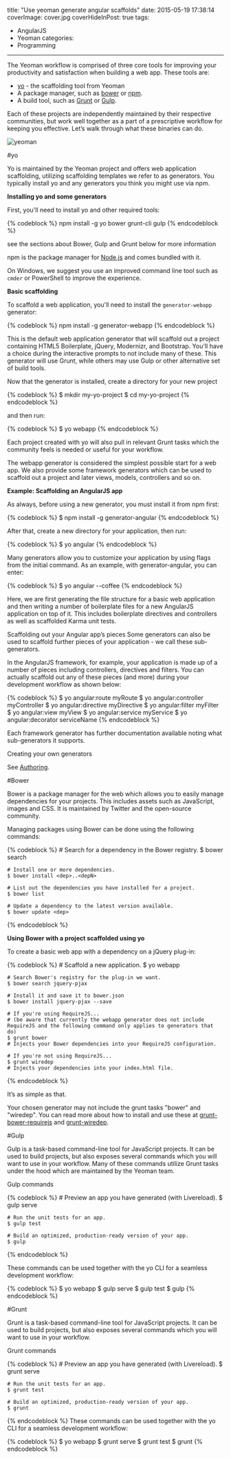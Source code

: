 title: "Use yeoman generate angular scaffolds"
date: 2015-05-19 17:38:14
coverImage: cover.jpg
coverHideInPost: true
tags:
- AngularJS
- Yeoman
categories:
- Programming
---

The Yeoman workflow is comprised of three core tools for improving your productivity and satisfaction when building a web app. These tools are:

- [yo](https://github.com/yeoman/yo) - the scaffolding tool from Yeoman
- A package manager, such as [bower](http://bower.io/) or [npm](https://www.npmjs.com/).
- A build tool, such as [Grunt](http://gruntjs.com/) or [Gulp](http://gulpjs.com/).

Each of these projects are independently maintained by their respective communities, but work well together as a part of a prescriptive workflow for keeping you effective. Let’s walk through what these binaries can do.

![yeoman](workflow.c3cc.jpg)

#yo

Yo is maintained by the Yeoman project and offers web application scaffolding, utilizing scaffolding templates we refer to as generators. You typically install yo and any generators you think you might use via npm.

**Installing yo and some generators**

First, you'll need to install yo and other required tools:

{% codeblock %}
    npm install -g yo bower grunt-cli gulp
{% endcodeblock %}

see the sections about Bower, Gulp and Grunt below for more information

npm is the package manager for [Node.js](https://nodejs.org/) and comes bundled with it.

On Windows, we suggest you use an improved command line tool such as `cmder` or PowerShell to improve the experience.

**Basic scaffolding**

To scaffold a web application, you'll need to install the `generator-webapp` generator:

{% codeblock %}
    npm install -g generator-webapp
{% endcodeblock %}

This is the default web application generator that will scaffold out a project containing HTML5 Boilerplate, jQuery, Modernizr, and Bootstrap. You'll have a choice during the interactive prompts to not include many of these. This generator will use Grunt, while others may use Gulp or other alternative set of build tools.

Now that the generator is installed, create a directory for your new project

{% codeblock %}
    $ mkdir my-yo-project
	$ cd my-yo-project
{% endcodeblock %}

and then run:

{% codeblock %}
    $ yo webapp
{% endcodeblock %}

Each project created with yo will also pull in relevant Grunt tasks which the community feels is needed or useful for your workflow.

The webapp generator is considered the simplest possible start for a web app. We also provide some framework generators which can be used to scaffold out a project and later views, models, controllers and so on.

**Example: Scaffolding an AngularJS app**

As always, before using a new generator, you must install it from npm first:

{% codeblock %}
    $ npm install -g generator-angular
{% endcodeblock %}

After that, create a new directory for your application, then run:

{% codeblock %}
    $ yo angular
{% endcodeblock %}

Many generators allow you to customize your application by using flags from the initial command. As an example, with generator-angular, you can enter:

{% codeblock %}
    $ yo angular --coffee
{% endcodeblock %}

Here, we are first generating the file structure for a basic web application and then writing a number of boilerplate files for a new AngularJS application on top of it. This includes boilerplate directives and controllers as well as scaffolded Karma unit tests.

Scaffolding out your Angular app’s pieces
Some generators can also be used to scaffold further pieces of your application - we call these sub-generators.

In the AngularJS framework, for example, your application is made up of a number of pieces including controllers, directives and filters. You can actually scaffold out any of these pieces (and more) during your development workflow as shown below:

{% codeblock %}
	$ yo angular:route myRoute 
	$ yo angular:controller myController
	$ yo angular:directive myDirective 
	$ yo angular:filter myFilter 
	$ yo angular:view myView
	$ yo angular:service myService
	$ yo angular:decorator serviceName
{% endcodeblock %}

Each framework generator has further documentation available noting what sub-generators it supports.

Creating your own generators

See [Authoring](http://yeoman.io/authoring).

#Bower

Bower is a package manager for the web which allows you to easily manage dependencies for your projects. This includes assets such as JavaScript, images and CSS. It is maintained by Twitter and the open-source community.

Managing packages using Bower can be done using the following commands:

{% codeblock %}
    # Search for a dependency in the Bower registry.
	$ bower search <dep>

	# Install one or more dependencies.
	$ bower install <dep>..<depN>

	# List out the dependencies you have installed for a project.
	$ bower list

	# Update a dependency to the latest version available.
	$ bower update <dep>
{% endcodeblock %}

**Using Bower with a project scaffolded using yo**

To create a basic web app with a dependency on a jQuery plug-in:

{% codeblock %}
    # Scaffold a new application.
	$ yo webapp

	# Search Bower's registry for the plug-in we want.
	$ bower search jquery-pjax

	# Install it and save it to bower.json
	$ bower install jquery-pjax --save

	# If you're using RequireJS...
	# (be aware that currently the webapp generator does not include RequireJS and the following command only applies to generators that do)
	$ grunt bower
	# Injects your Bower dependencies into your RequireJS configuration.

	# If you're not using RequireJS...
	$ grunt wiredep
	# Injects your dependencies into your index.html file.
{% endcodeblock %}

It’s as simple as that.

Your chosen generator may not include the grunt tasks "bower" and "wiredep". You can read more about how to install and use these at [grunt-bower-requirejs](https://github.com/yeoman/grunt-bower-requirejs) and [grunt-wiredep](https://github.com/stephenplusplus/grunt-wiredep).

#Gulp

Gulp is a task-based command-line tool for JavaScript projects. It can be used to build projects, but also exposes several commands which you will want to use in your workflow. Many of these commands utilize Grunt tasks under the hood which are maintained by the Yeoman team.

Gulp commands

{% codeblock %}
    # Preview an app you have generated (with Livereload).
	$ gulp serve

	# Run the unit tests for an app.
	$ gulp test

	# Build an optimized, production-ready version of your app.
	$ gulp
{% endcodeblock %}

These commands can be used together with the yo CLI for a seamless development workflow:

{% codeblock %}
    $ yo webapp
	$ gulp serve
	$ gulp test
	$ gulp
{% endcodeblock %}

#Grunt

Grunt is a task-based command-line tool for JavaScript projects. It can be used to build projects, but also exposes several commands which you will want to use in your workflow.

Grunt commands

{% codeblock %}
    # Preview an app you have generated (with Livereload).
	$ grunt serve

	# Run the unit tests for an app.
	$ grunt test

	# Build an optimized, production-ready version of your app.
	$ grunt
{% endcodeblock %}
These commands can be used together with the yo CLI for a seamless development workflow:

{% codeblock %}
$ yo webapp
$ grunt serve
$ grunt test
$ grunt
{% endcodeblock %}